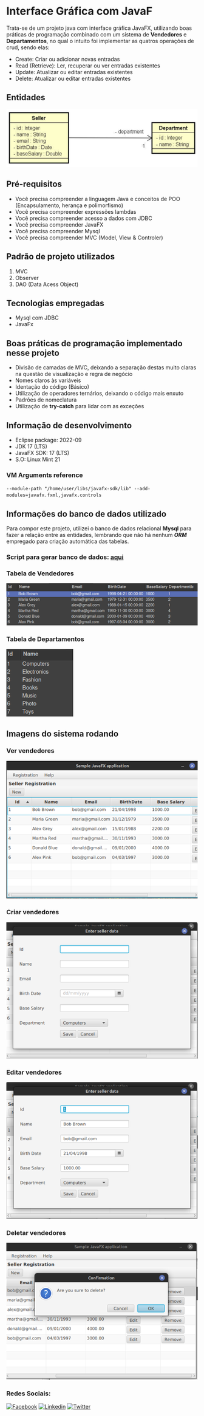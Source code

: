 # Interface Gráfica com JavaF

Trata-se de um projeto java com interface gráfica JavaFX, utilizando boas práticas de programação combinado com um sistema de **Vendedores** e **Departamentos**, no qual o intuito foi implementar as quatros operações de crud, sendo elas:

- Create: Criar ou adicionar novas entradas
- Read (Retrieve): Ler, recuperar ou ver entradas existentes
- Update: Atualizar ou editar entradas existentes
- Delete: Atualizar ou editar entradas existentes

## Entidades

![Untitled](img/Untitled.png)

## Pré-requisitos

- Você precisa compreender a linguagem Java e conceitos de POO (Encapsulamento, herança e polimorfismo)
- Você precisa compreender expressões lambdas
- Você precisa compreender acesso a dados com JDBC
- Você precisa compreender JavaFX
- Você precisa compreender Mysql
- Você precisa compreender MVC (Model, View & Controler)

## Padrão de projeto utilizados

1. MVC
2. Observer
3. DAO (Data Acess Object)

## **Tecnologias empregadas**

- Mysql com JDBC
- JavaFx

## Boas práticas de programação implementado nesse projeto

- Divisão de camadas de MVC, deixando a separação destas muito claras na questão de visualização e regra de negócio
- Nomes claros às variáveis
- Identação do código (Básico)
- Utilização de operadores ternários, deixando o código mais enxuto
- Padrões de nomeclatura
- Utilização de **try-catch** para lidar com as exceções

## Informação de desenvolvimento
- Eclipse package: 2022-09
- JDK 17 (LTS)
- JavaFX SDK: 17 (LTS)
- S.O: Linux Mint 21
### VM Arguments reference
``--module-path "/home/user/libs/javafx-sdk/lib" --add-modules=javafx.fxml,javafx.controls``

## Informações do banco de dados utilizado

Para compor este projeto, utilizei o banco de dados relacional **Mysql** para fazer a relação entre as entidades, lembrando que não há nenhum ***ORM*** empregado para criação automática das tabelas.

### Script para gerar banco de dados: [aqui](https://github.com/AlissonWenceslau/workshop-javafx-jdbc/blob/main/script.sql)

### Tabela de Vendedores

![Untitled](img/Untitled%201.png)

### Tabela de Departamentos

![Untitled](img/Untitled%202.png)

## Imagens do sistema rodando

### Ver vendedores

![Untitled](img/Untitled%203.png)

### Criar vendedores

![Untitled](img/Untitled%204.png)

### Editar vendedores

![Untitled](img/Untitled%205.png)

### Deletar vendedores

![Untitled](img/Untitled%206.png)

### Redes Sociais:
[![Facebook](https://img.shields.io/badge/-Facebook-000000?style=flat-square&logo=facebook&logoColor=white&link=https://www.facebook.com/AlissonWenceslau/)](https://www.facebook.com/AlissonWenceslau/)
[![Linkedin](https://img.shields.io/badge/-LinkedIn-000000?style=flat-square&logo=Linkedin&logoColor=white&link=https://www.linkedin.com/in/alisson-wenceslau-b78b4aa3/)](https://www.linkedin.com/in/alisson-wenceslau-b78b4aa3/Twitter)
[![Twitter](https://img.shields.io/badge/-Twitter-000000?style=flat-square&logo=twitter&logoColor=white&link=https://twitter.com/AlissonWences)](https://twitter.com/AlissonWences)